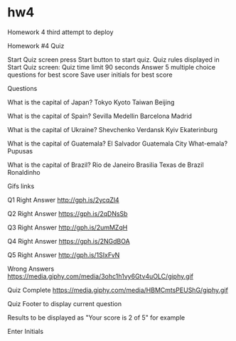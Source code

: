 # hw4
Homework 4 third attempt to deploy

Homework #4 Quiz

Start Quiz screen
press Start button to start quiz. 
Quiz rules displayed in Start Quiz screen:
Quiz time limit 90 seconds
Answer 5 multiple choice questions for best score
Save user initials for best score  

Questions

What is the capital of Japan?
Tokyo
Kyoto
Taiwan
Beijing

What is the capital of Spain?
Sevilla
Medellin
Barcelona
Madrid

What is the capital of Ukraine?
Shevchenko
Verdansk
Kyiv
Ekaterinburg

What is the capital of Guatemala?
El Salvador
Guatemala City
What-emala?
Pupusas

What is the capital of Brazil?
Rio de Janeiro
Brasilia
Texas de Brazil
Ronaldinho

Gifs links

Q1 Right Answer
http://gph.is/2ycqZl4

Q2 Right Answer
https://gph.is/2qDNsSb 

Q3 Right Answer
http://gph.is/2umMZqH

Q4 Right Answer
https://gph.is/2NGdBOA 

Q5 Right Answer
http://gph.is/1SIxFvN


Wrong Answers
https://media.giphy.com/media/3ohc1h1vy6Gtv4uOLC/giphy.gif

Quiz Complete
https://media.giphy.com/media/HBMCmtsPEUShG/giphy.gif

Quiz Footer to display current question

Results to be displayed as "Your score is 2 of 5" for example

Enter Initials

